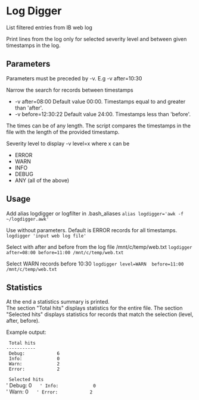 
# Log Digger


List filtered entries from IB web log

Print lines from the log only for selected severity level and between given timestamps in the log.

## Parameters 

Parameters must be preceded by -v. E.g -v after=10:30

Narrow the search for records between timestamps                                                          
- -v after=08:00         Default value 00:00. Timestamps equal to and greater than 'after'.
- -v before=12:30:22     Default value 24:00. Timestamps less than 'before'.

The times can be of any length. The script compares the timestamps in the file with the length of the provided timestamp.

Severity level to display
-v level=x
where x can be 
- ERROR
- WARN
- INFO
- DEBUG
- ANY  (all of the above)



## Usage

   Add alias logdigger or logfilter in .bash_aliases
  `alias logdigger='awk -f ~/logdigger.awk'`

   Use without parameters. Default is ERROR records for all timestamps.
   `logdigger 'input web log file'`

   Select with after and before from the log file /mnt/c/temp/web.txt
   `logdigger after=08:00 before=11:00 /mnt/c/temp/web.txt`
   
   Select WARN records before 10:30
   `logdigger level=WARN  before=11:00 /mnt/c/temp/web.txt`

## Statistics

At the end a statistics summary is printed.  
The section "Total hits" displays statistics for the entire file.
The section "Selected hits" displays statistics for records that match the selection (level, after, before).

Example output:

` Total hits`  
`-----------`  
` Debug:            6`  
` Info:             0`  
` Warn:             2`  
` Error:            2`  
   
` Selected hits`  
' Debug:            0`  
' Info:             0`  
' Warn:             0`  
' Error:            2`    


